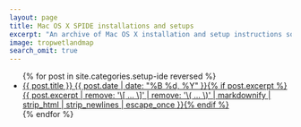 ```yaml
---
layout: page
title: Mac OS X SPIDE installations and setups
excerpt: "An archive of Mac OS X installation and setup instructions sorted by date."
image: tropwetlandmap
search_omit: true
---
```


<ul class="post-list">
{% for post in site.categories.setup-ide reversed %}
  <li><ide-setup><a href="{{ site.url }}{{ post.url }}">{{ post.title }} <span class="entry-date"><time datetime="{{ post.date | date_to_xmlschema }}">{{ post.date | date: "%B %d, %Y" }}</time></span>{% if post.excerpt %} <span class="excerpt">{{ post.excerpt | remove: '\[ ... \]' | remove: '\( ... \)' | markdownify | strip_html | strip_newlines | escape_once }}</span>{% endif %}</a></ide-setup></li>
{% endfor %}
</ul>
